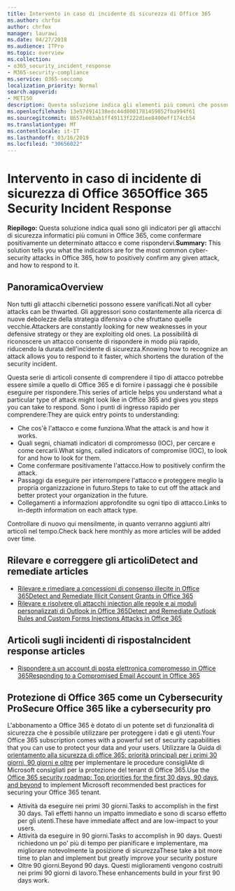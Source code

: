 ```yaml
---
title: Intervento in caso di incidente di sicurezza di Office 365
ms.author: chrfox
author: chrfox
manager: laurawi
ms.date: 04/27/2018
ms.audience: ITPro
ms.topic: overview
ms.collection:
- o365_security_incident_response
- M365-security-compliance
ms.service: O365-seccomp
localization_priority: Normal
search.appverid:
- MET150
description: Questa soluzione indica gli elementi più comuni che possono essere assomigliati a Office 365 e come rispondere a tali attacchi.
ms.openlocfilehash: 13e57d914138edc44d0001781459852fba994f61
ms.sourcegitcommit: 8657e003ab1ff49113f222d1ee8400eff174cb54
ms.translationtype: MT
ms.contentlocale: it-IT
ms.lasthandoff: 03/16/2019
ms.locfileid: "30656022"
---
```

# <a name="office-365-security-incident-response"></a><span data-ttu-id="b8469-103">Intervento in caso di incidente di sicurezza di Office 365</span><span class="sxs-lookup"><span data-stu-id="b8469-103">Office 365 Security Incident Response</span></span>

 <span data-ttu-id="b8469-104">**Riepilogo:** Questa soluzione indica quali sono gli indicatori per gli attacchi di sicurezza informatici più comuni in Office 365, come confermare positivamente un determinato attacco e come rispondervi.</span><span class="sxs-lookup"><span data-stu-id="b8469-104">**Summary:** This solution tells you what the indicators are for the most common cyber-security attacks in Office 365, how to positively confirm any given attack, and how to respond to it.</span></span>
  
## <a name="overview"></a><span data-ttu-id="b8469-105">Panoramica</span><span class="sxs-lookup"><span data-stu-id="b8469-105">Overview</span></span>
<span data-ttu-id="b8469-106">Non tutti gli attacchi cibernetici possono essere vanificati.</span><span class="sxs-lookup"><span data-stu-id="b8469-106">Not all cyber attacks can be thwarted.</span></span> <span data-ttu-id="b8469-107">Gli aggressori sono costantemente alla ricerca di nuove debolezze della strategia difensiva o che sfruttano quelle vecchie.</span><span class="sxs-lookup"><span data-stu-id="b8469-107">Attackers are constantly looking for new weaknesses in your defensive strategy or they are exploiting old ones.</span></span> <span data-ttu-id="b8469-108">La possibilità di riconoscere un attacco consente di rispondere in modo più rapido, riducendo la durata dell'incidente di sicurezza.</span><span class="sxs-lookup"><span data-stu-id="b8469-108">Knowing how to recognize an attack allows you to respond to it faster, which shortens the duration of the security incident.</span></span>

<span data-ttu-id="b8469-109">Questa serie di articoli consente di comprendere il tipo di attacco potrebbe essere simile a quello di Office 365 e di fornire i passaggi che è possibile eseguire per rispondere.</span><span class="sxs-lookup"><span data-stu-id="b8469-109">This series of article helps you understand what a particular type of attack might look like in Office 365 and gives you steps you can take to respond.</span></span> <span data-ttu-id="b8469-110">Sono i punti di ingresso rapido per comprendere:</span><span class="sxs-lookup"><span data-stu-id="b8469-110">They are quick entry points to understanding:</span></span>
 
- <span data-ttu-id="b8469-111">Che cos'è l'attacco e come funziona.</span><span class="sxs-lookup"><span data-stu-id="b8469-111">What the attack is and how it works.</span></span>
- <span data-ttu-id="b8469-112">Quali segni, chiamati indicatori di compromesso (IOC), per cercare e come cercarli.</span><span class="sxs-lookup"><span data-stu-id="b8469-112">What signs, called indicators of compromise (IOC), to look for and how to look for them.</span></span>
- <span data-ttu-id="b8469-113">Come confermare positivamente l'attacco.</span><span class="sxs-lookup"><span data-stu-id="b8469-113">How to positively confirm the attack.</span></span>
- <span data-ttu-id="b8469-114">Passaggi da eseguire per interrompere l'attacco e proteggere meglio la propria organizzazione in futuro.</span><span class="sxs-lookup"><span data-stu-id="b8469-114">Steps to take to cut off the attack and better protect your organization in the future.</span></span>
- <span data-ttu-id="b8469-115">Collegamenti a informazioni approfondite su ogni tipo di attacco.</span><span class="sxs-lookup"><span data-stu-id="b8469-115">Links to in-depth information on each attack type.</span></span>

<span data-ttu-id="b8469-116">Controllare di nuovo qui mensilmente, in quanto verranno aggiunti altri articoli nel tempo.</span><span class="sxs-lookup"><span data-stu-id="b8469-116">Check back here monthly as more articles will be added over time.</span></span>

## <a name="detect-and-remediate-articles"></a><span data-ttu-id="b8469-117">Rilevare e correggere gli articoli</span><span class="sxs-lookup"><span data-stu-id="b8469-117">Detect and remediate articles</span></span>

- [<span data-ttu-id="b8469-118">Rilevare e rimediare a concessioni di consenso illecite in Office 365</span><span class="sxs-lookup"><span data-stu-id="b8469-118">Detect and Remediate Illicit Consent Grants in Office 365</span></span>](detect-and-remediate-illicit-consent-grants.md)
- [<span data-ttu-id="b8469-119">Rilevare e risolvere gli attacchi injection alle regole e ai moduli personalizzati di Outlook in Office 365</span><span class="sxs-lookup"><span data-stu-id="b8469-119">Detect and Remediate Outlook Rules and Custom Forms Injections Attacks in Office 365</span></span>](detect-and-remediate-outlook-rules-forms-attack.md)
 
## <a name="incident-response-articles"></a><span data-ttu-id="b8469-120">Articoli sugli incidenti di risposta</span><span class="sxs-lookup"><span data-stu-id="b8469-120">Incident response articles</span></span>

- [<span data-ttu-id="b8469-121">Rispondere a un account di posta elettronica compromesso in Office 365</span><span class="sxs-lookup"><span data-stu-id="b8469-121">Responding to a Compromised Email Account in Office 365</span></span>](responding-to-a-compromised-email-account.md)

## <a name="secure-office-365-like-a-cybersecurity-pro"></a><span data-ttu-id="b8469-122">Protezione di Office 365 come un Cybersecurity Pro</span><span class="sxs-lookup"><span data-stu-id="b8469-122">Secure Office 365 like a cybersecurity pro</span></span>
<span data-ttu-id="b8469-123">L'abbonamento a Office 365 è dotato di un potente set di funzionalità di sicurezza che è possibile utilizzare per proteggere i dati e gli utenti.</span><span class="sxs-lookup"><span data-stu-id="b8469-123">Your Office 365 subscription comes with a powerful set of security capabilities that you can use to protect your data and your users.</span></span>  <span data-ttu-id="b8469-124">Utilizzare la Guida di [orientamento alla sicurezza di office 365: priorità principali per i primi 30 giorni, 90 giorni e oltre](https://support.office.com/article/Office-365-security-roadmap-Top-priorities-for-the-first-30-days-90-days-and-beyond-28c86a1c-e4dd-4aad-a2a6-c768a21cb352) per implementare le procedure consigliAte di Microsoft consigliati per la protezione del tenant di Office 365.</span><span class="sxs-lookup"><span data-stu-id="b8469-124">Use the [Office 365 security roadmap: Top priorities for the first 30 days, 90 days, and beyond](https://support.office.com/article/Office-365-security-roadmap-Top-priorities-for-the-first-30-days-90-days-and-beyond-28c86a1c-e4dd-4aad-a2a6-c768a21cb352) to implement Microsoft recommended best practices for securing your Office 365 tenant.</span></span>
- <span data-ttu-id="b8469-125">Attività da eseguire nei primi 30 giorni.</span><span class="sxs-lookup"><span data-stu-id="b8469-125">Tasks to accomplish in the first 30 days.</span></span>  <span data-ttu-id="b8469-126">Tali effetti hanno un impatto immediato e sono di scarso effetto per gli utenti.</span><span class="sxs-lookup"><span data-stu-id="b8469-126">These have immediate affect and are low-impact to your users.</span></span>
- <span data-ttu-id="b8469-127">Attività da eseguire in 90 giorni.</span><span class="sxs-lookup"><span data-stu-id="b8469-127">Tasks to accomplish in 90 days.</span></span> <span data-ttu-id="b8469-128">Questi richiedono un po' più di tempo per pianificare e implementare, ma migliorare notevolmente la posizione di sicurezza</span><span class="sxs-lookup"><span data-stu-id="b8469-128">These take a bit more time to plan and implement but greatly improve your security posture</span></span>
- <span data-ttu-id="b8469-129">Oltre 90 giorni.</span><span class="sxs-lookup"><span data-stu-id="b8469-129">Beyond 90 days.</span></span> <span data-ttu-id="b8469-130">Questi miglioramenti vengono costruiti nei primi 90 giorni di lavoro.</span><span class="sxs-lookup"><span data-stu-id="b8469-130">These enhancements build in your first 90 days work.</span></span>






